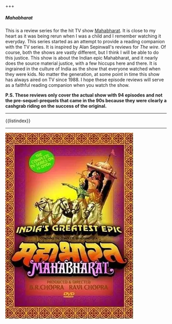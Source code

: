 


+++
##### Mahabharat
This is a review series for the hit TV show
[Mahabharat](https://www.imdb.com/title/tt0158417/). It is close to my heart as
it was being rerun when I was a child and I remember watching it everyday. This
series started as an attempt to provide a reading companion with the TV series.
It is inspired by Alan Sepinwall's reviews for *The wire*. Of course, both the shows
are vastly different, but I think I will be able to do this justice. This show is about
the Indian epic Mahabharat, and it nearly does the source material justice, with a few
hiccups here and there. It is ingrained in the culture of India as the show that
everyone watched when they were kids. No matter the generation, at some point in time 
this show has always aired on TV since 1988. I hope these episode reviews will
serve 
as a faithful reading companion when you watch the show. 

**P.S. These reviews only cover the actual show with 94 episodes and not the
pre-sequel-prequels that came in the 90s because they were clearly a cashgrab
riding on the success of the original.**


-----

{{listindex}}

-----
![Mahabharat 1988 TV show box cover](/static/images/mahabharat_index.webp)

